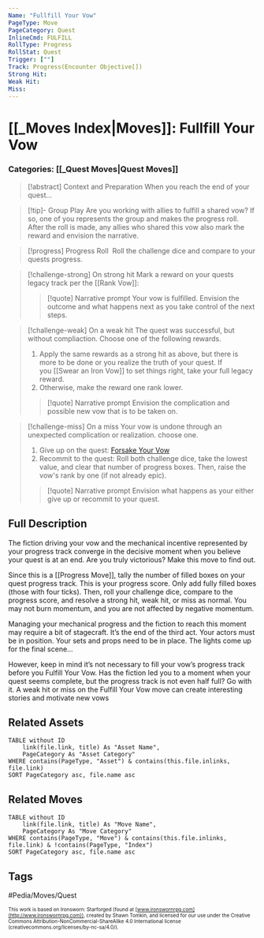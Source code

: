 ```yaml
---
Name: "Fullfill Your Vow"
PageType: Move
PageCategory: Quest
InlineCmd: FULFILL
RollType: Progress
RollStat: Quest
Trigger: [""] 
Track: Progress(Encounter Objective[])
Strong Hit: 
Weak Hit: 
Miss: 
---
```

# [[_Moves Index|Moves]]: Fullfill Your Vow
### Categories: [[_Quest Moves|Quest Moves]]
>[!abstract]  Context and Preparation
>When you reach the end of your quest...

> [!tip]- Group Play
>  Are you working with allies to fulfill a shared vow? If so, one of you represents the group and makes the progress roll.  
>  After the roll is made, any allies who shared this vow also mark the reward and envision the narrative.

> [!progress] Progress Roll
>  Roll the challenge dice and compare to your quests progress.

> [!challenge-strong] On strong hit
>  Mark a reward on your quests legacy track per the [[Rank Vow]]: 
>
> > [!quote] Narrative prompt
> > Your vow is fulfilled.  Envision the outcome and what happens next as you take control of the next steps.

> [!challenge-weak] On a weak hit
> The quest was successful, but without compliaction.  Choose one of the following rewards.
> 1. Apply the same rewards as a strong hit as above, but there is more to be done or you realize the truth of your quest. If you [[Swear an Iron Vow]] to set things right, take your full legacy reward.
> 2. Otherwise, make the reward one rank lower.
> 
> > [!quote] Narrative prompt
> > Envision the complication and possible new vow that is to be taken on.

> [!challenge-miss] On a miss
>  Your vow is undone through an unexpected complication or realization. choose one. 
> 1. Give up on the quest: [Forsake Your Vow](app://obsidian.md/Moves/Quest/Forsake_Your_Vow)
> 2. Recommit to the quest: Roll both challenge dice, take the lowest value, and clear that number of progress boxes. Then, raise the vow's rank by one (if not already epic).
> 
> > [!quote] Narrative prompt
> > Envision what happens as your either give up or recommit to your quest.

## Full Description
The fiction driving your vow and the mechanical incentive represented by your progress track converge in the decisive moment when you believe your quest is at an end. Are you truly victorious? Make this move to find out. 

Since this is a [[Progress Move]], tally the number of filled boxes on your quest progress track. This is your progress score. Only add fully filled boxes (those with four ticks). Then, roll your challenge dice, compare to the progress score, and resolve a strong hit, weak hit, or miss as normal. You may not burn momentum, and you are not affected by negative momentum. 

Managing your mechanical progress and the fiction to reach this moment may require a bit of stagecraft. It’s the end of the third act. Your actors must be in position. Your sets and props need to be in place. The lights come up for the final scene… 

However, keep in mind it’s not necessary to fill your vow’s progress track before you Fulfill Your Vow. Has the fiction led you to a moment when your quest seems complete, but the progress track is not even half full? Go with it. A weak hit or miss on the Fulfill Your Vow move can create interesting stories and motivate new vows

## Related Assets
```dataview
TABLE without ID
	link(file.link, title) As "Asset Name",
	PageCategory As "Asset Category"
WHERE contains(PageType, "Asset") & contains(this.file.inlinks, file.link)
SORT PageCategory asc, file.name asc
```

## Related Moves
```dataview
TABLE without ID
	link(file.link, title) As "Move Name",
	PageCategory As "Move Category"
WHERE contains(PageType, "Move") & contains(this.file.inlinks, file.link) & !contains(PageType, "Index")
SORT PageCategory asc, file.name asc
```

## Tags

#Pedia/Moves/Quest 

<font size=-2>This work is based on Ironsworn: Starforged (found at [www.ironswornrpg.com](http://www.ironswornrpg.com)), created by Shawn Tomkin, and licensed for our use under the Creative Commons Attribution-NonCommercial-ShareAlike 4.0 International license  (creativecommons.org/licenses/by-nc-sa/4.0/).</font>